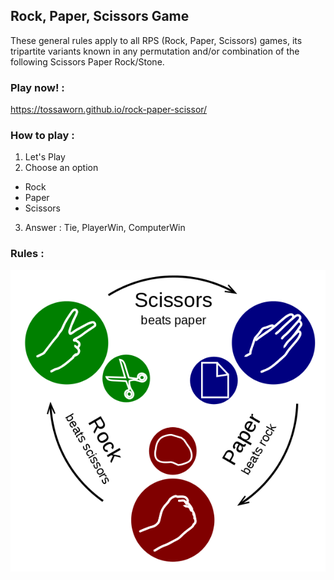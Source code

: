 ## Rock, Paper, Scissors Game

These general rules apply to all RPS (Rock, Paper, Scissors) games, its tripartite variants known in any permutation and/or combination of the following Scissors Paper Rock/Stone.

### Play now! :
  https://tossaworn.github.io/rock-paper-scissor/

### How to play :

1. Let's Play
2. Choose an option
  - Rock
  - Paper
  - Scissors  
3. Answer : Tie, PlayerWin, ComputerWin 

### Rules :

![rps-rules](./RPS.png)
